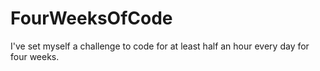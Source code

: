 # FourWeeksOfCode
I've set myself a challenge to code for at least half an hour every day for four weeks.
